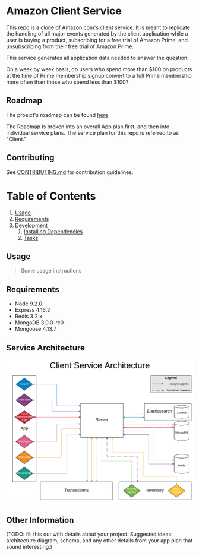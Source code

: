 # Amazon Client Service

This repo is a clone of Amazon.com's client service.  It is meant to replicate the handling of all major events generated by the client application while a user is buying a product, subscribing for a free trial of Amazon Prime, and unsubscribing from their free trial of Amazon Prime.

This service generates all application data needed to answer the question:

On a week by week basis, do users who spend more than $100 on products at the time of Prime membership signup convert to a full Prime membership more often than those who spend less than $100?

## Roadmap

The proejct's roadmap can be found [here](LINK_TO_DOC)

The Roadmap is broken into an overall App plan first, and then into individual service plans.  The service plan for this repo is referred to as "Client."

## Contributing

See [CONTRIBUTING.md](CONTRIBUTING.md) for contribution guidelines.

# Table of Contents

1. [Usage](#Usage)
1. [Requirements](#requirements)
1. [Development](#development)
    1. [Installing Dependencies](#installing-dependencies)
    1. [Tasks](#tasks)

## Usage

> Some usage instructions

## Requirements

- Node 9.2.0
- Express 4.16.2
- Redis 3.2.x
- MongoDB 3.0.0-rc0
- Mongoose 4.13.7

## Service Architecture

![service architecture](./assets/servicearch.png)

## Other Information

(TODO: fill this out with details about your project. Suggested ideas: architecture diagram, schema, and any other details from your app plan that sound interesting.)

